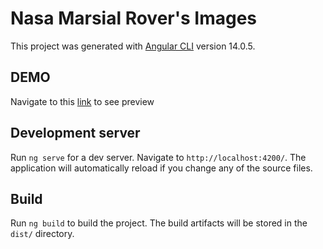 # Nasa Marsial Rover's Images

This project was generated with [Angular CLI](https://github.com/angular/angular-cli) version 14.0.5.

## DEMO

Navigate to this [link](https://strong-alfajores-f96639.netlify.app) to see preview

## Development server

Run `ng serve` for a dev server. Navigate to `http://localhost:4200/`. The application will automatically reload if you change any of the source files.

## Build

Run `ng build` to build the project. The build artifacts will be stored in the `dist/` directory.
